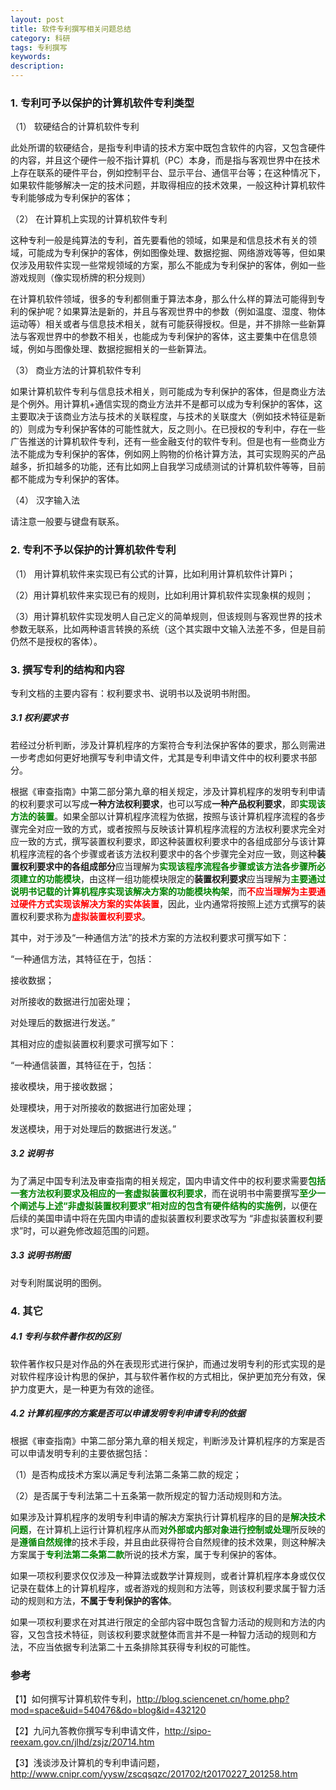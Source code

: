 ```yaml
---
layout: post
title: 软件专利撰写相关问题总结
category: 科研
tags: 专利撰写
keywords:
description:
---
```


### 1. 专利可予以保护的计算机软件专利类型

（1） 软硬结合的计算机软件专利

此处所谓的软硬结合，是指专利申请的技术方案中既包含软件的内容，又包含硬件的内容，并且这个硬件一般不指计算机（PC）本身，而是指与客观世界中在技术上存在联系的硬件平台，例如控制平台、显示平台、通信平台等；在这种情况下，如果软件能够解决一定的技术问题，并取得相应的技术效果，一般这种计算机软件专利能够成为专利保护的客体；

（2） 在计算机上实现的计算机软件专利

这种专利一般是纯算法的专利，首先要看他的领域，如果是和信息技术有关的领域，可能成为专利保护的客体，例如图像处理、数据挖掘、网络游戏等等，但如果仅涉及用软件实现一些常规领域的方案，那么不能成为专利保护的客体，例如一些游戏规则（像实现桥牌的积分规则）

在计算机软件领域，很多的专利都侧重于算法本身，那么什么样的算法可能得到专利的保护呢？如果算法是新的，并且与客观世界中的参数（例如温度、湿度、物体运动等）相关或者与信息技术相关，就有可能获得授权。但是，并不排除一些新算法与客观世界中的参数不相关，也能成为专利保护的客体，这主要集中在信息领域，例如与图像处理、数据挖掘相关的一些新算法。

（3） 商业方法的计算机软件专利

如果计算机软件专利与信息技术相关，则可能成为专利保护的客体，但是商业方法是个例外。用计算机+通信实现的商业方法并不是都可以成为专利保护的客体，这主要取决于该商业方法与技术的关联程度，与技术的关联度大（例如技术特征是新的）则成为专利保护客体的可能性就大，反之则小。在已授权的专利中，存在一些广告推送的计算机软件专利，还有一些金融支付的软件专利。但是也有一些商业方法不能成为专利保护的客体，例如网上购物的价格计算方法，其可实现购买的产品越多，折扣越多的功能，还有比如网上自我学习成绩测试的计算机软件等等，目前都不能成为专利保护的客体。

（4） 汉字输入法

请注意一般要与键盘有联系。

### 2. 专利不予以保护的计算机软件专利

（1） 用计算机软件来实现已有公式的计算，比如利用计算机软件计算Pi；

（2）用计算机软件来实现已有的规则，比如利用计算机软件实现象棋的规则；

（3）用计算机软件实现发明人自己定义的简单规则，但该规则与客观世界的技术参数无联系，比如两种语言转换的系统（这个其实跟中文输入法差不多，但是目前仍然不是授权的客体）。


### 3. 撰写专利的结构和内容

专利文档的主要内容有：权利要求书、说明书以及说明书附图。

##### 3.1 权利要求书

若经过分析判断，涉及计算机程序的方案符合专利法保护客体的要求，那么则需进一步考虑如何更好地撰写专利申请文件，尤其是专利申请文件中的权利要求书部分。

根据《审查指南》中第二部分第九章的相关规定，涉及计算机程序的发明专利申请的权利要求可以写成<b>一种方法权利要求</b>，也可以写成<b>一种产品权利要求</b>，即<b style="color:green">实现该方法的装置</b>。如果全部以计算机程序流程为依据，按照与该计算机程序流程的各步骤完全对应一致的方式，或者按照与反映该计算机程序流程的方法权利要求完全对应一致的方式，撰写装置权利要求，即这种装置权利要求中的各组成部分与该计算机程序流程的各个步骤或者该方法权利要求中的各个步骤完全对应一致，则这种<b>装置权利要求中的各组成部分</b>应当理解为<b style="color:green">实现该程序流程各步骤或该方法各步骤所必须建立的功能模块</b>，由这样一组功能模块限定的<b>装置权利要求</b>应当理解为<b style="color:green">主要通过说明书记载的计算机程序实现该解决方案的功能模块构架</b>，而<b style="color:red">不应当理解为主要通过硬件方式实现该解决方案的实体装置</b>，因此，业内通常将按照上述方式撰写的装置权利要求称为<b style="color:red">虚拟装置权利要求</b>。

其中，对于涉及“一种通信方法”的技术方案的方法权利要求可撰写如下：

“一种通信方法，其特征在于，包括：

接收数据；

对所接收的数据进行加密处理；

对处理后的数据进行发送。”

其相对应的虚拟装置权利要求可撰写如下：

“一种通信装置，其特征在于，包括：

接收模块，用于接收数据；

处理模块，用于对所接收的数据进行加密处理；

发送模块，用于对处理后的数据进行发送。”

##### 3.2 说明书

为了满足中国专利法及审查指南的相关规定，国内申请文件中的权利要求需要<b style="color:green">包括一套方法权利要求及相应的一套虚拟装置权利要求</b>，而在说明书中需要撰写<b style="color:green">至少一个阐述与上述“非虚拟装置权利要求”相对应的包含有硬件结构的实施例</b>，以便在后续的美国申请中将在先国内申请的虚拟装置权利要求改写为 “非虚拟装置权利要求”时，可以避免修改超范围的问题。

##### 3.3 说明书附图

对专利附属说明的图例。

### 4. 其它

##### 4.1 专利与软件著作权的区别

软件著作权只是对作品的外在表现形式进行保护，而通过发明专利的形式实现的是对软件程序设计构思的保护，其与软件著作权的方式相比，保护更加充分有效，保护力度更大，是一种更为有效的途径。

##### 4.2 计算机程序的方案是否可以申请发明专利申请专利的依据

根据《审查指南》中第二部分第九章的相关规定，判断涉及计算机程序的方案是否可以申请发明专利的主要依据包括：

（1）是否构成技术方案以满足专利法第二条第二款的规定；

（2）是否属于专利法第二十五条第一款所规定的智力活动规则和方法。

如果涉及计算机程序的发明专利申请的解决方案执行计算机程序的目的是<b style="color:green">解决技术问题</b>，在计算机上运行计算机程序从而<b style="color:green">对外部或内部对象进行控制或处理</b>所反映的是<b style="color:green">遵循自然规律</b>的技术手段，并且由此获得符合自然规律的技术效果，则这种解决方案属于<b style="color:green">专利法第二条第二款</b>所说的技术方案，属于专利保护的客体。

如果一项权利要求仅仅涉及一种算法或数学计算规则，或者计算机程序本身或仅仅记录在载体上的计算机程序，或者游戏的规则和方法等，则该权利要求属于智力活动的规则和方法，<b>不属于专利保护的客体</b>。

如果一项权利要求在对其进行限定的全部内容中既包含智力活动的规则和方法的内容，又包含技术特征，则该权利要求就整体而言并不是一种智力活动的规则和方法，不应当依据专利法第二十五条排除其获得专利权的可能性。

### 参考

【1】如何撰写计算机软件专利，http://blog.sciencenet.cn/home.php?mod=space&uid=540476&do=blog&id=432120

【2】九问九答教你撰写专利申请文件，http://sipo-reexam.gov.cn/jlhd/zsjz/20714.htm

【3】浅谈涉及计算机的专利申请问题，http://www.cnipr.com/yysw/zscqsqzc/201702/t20170227_201258.htm
